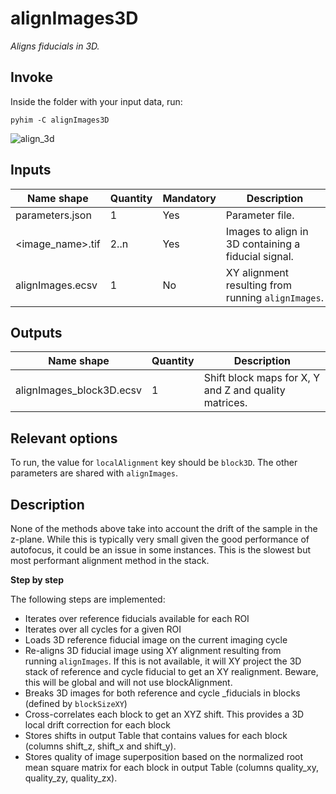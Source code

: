 
# alignImages3D

*Aligns fiducials in 3D.*

## Invoke

Inside the folder with your input data, run:
```shell
pyhim -C alignImages3D
```

![align_3d](../../../_static/from_tuto/align_3d.png)

## Inputs

|Name shape|Quantity|Mandatory|Description|
|---|---|---|---|
|parameters.json|1|Yes|Parameter file.|
|<image_name>.tif|2..n|Yes|Images to align in 3D containing a fiducial signal.|
|alignImages.ecsv|1|No|XY alignment resulting from running `alignImages`.|

## Outputs

|Name shape|Quantity|Description|
|---|---|---|
|alignImages_block3D.ecsv|1|Shift block maps for X, Y and Z and quality matrices.|

## Relevant options

To run, the value for ```localAlignment``` key should be ```block3D```. The other parameters are shared with ```alignImages```.

## Description

None of the methods above take into account the drift of the sample in the z-plane. While this is typically very small given the good performance of autofocus, it could be an issue in some instances. This is the slowest but most performant alignment method in the stack.

**Step by step**

The following steps are implemented:
- Iterates over reference fiducials available for each ROI
- Iterates over all cycles for a given ROI
- Loads 3D reference fiducial image on the current imaging cycle  
- Re-aligns 3D fiducial image using XY alignment resulting from running `alignImages`. If this is not available, it will XY project the 3D stack of reference and cycle fiducial to get an XY realignment. Beware, this will be global and will not use blockAlignment.
- Breaks 3D images for both reference and cycle _fiducials in blocks (defined by `blockSizeXY`)
- Cross-correlates each block to get an XYZ shift. This provides a 3D local drift correction for each block
- Stores shifts in output Table that contains values for each block (columns shift_z, shift_x and shift_y).
- Stores quality of image superposition based on the normalized root mean square matrix for each block in output Table (columns quality_xy, quality_zy, quality_zx).
